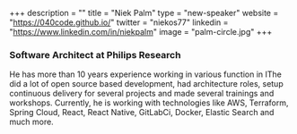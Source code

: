 +++
description = ""
title = "Niek Palm"
type = "new-speaker"
website = "https://040code.github.io/"
twitter = "niekos77"
linkedin = "https://www.linkedin.com/in/niekpalm"
image = "palm-circle.jpg"
+++
<h3>Software Architect at Philips Research</h3>

<p>He has more than 10 years experience working in various function in IThe did a lot of open source based development, had architecture roles, setup continuous delivery for several projects and made several trainings and workshops. Currently, he is working with technologies like AWS, Terraform, Spring Cloud, React, React Native, GitLabCi, Docker, Elastic Search and much more.</p>